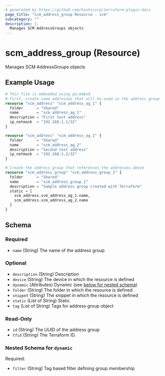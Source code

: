 ```yaml
---
# generated by https://github.com/hashicorp/terraform-plugin-docs
page_title: "scm_address_group Resource - scm"
subcategory: ""
description: |-
  Manages SCM AddressGroups objects
---
```


# scm_address_group (Resource)

Manages SCM AddressGroups objects

## Example Usage

```terraform
# This file is embedded using go:embed
# First, create some addresses that will be used in the address group
resource "scm_address" "scm_address_ag_1" {
  folder      = "Shared"
  name        = "scm_address_ag_1"
  description = "First test address"
  ip_netmask  = "192.168.1.1/32"
}

resource "scm_address" "scm_address_ag_2" {
  folder      = "Shared"
  name        = "scm_address_ag_2"
  description = "Second test address"
  ip_netmask  = "192.168.1.2/32"
}

# Create the address group that references the addresses above
resource "scm_address_group" "scm_address_group_1" {
  folder      = "Shared"
  name        = "scm_address_group_1"
  description = "Sample address group created with Terraform"
  static = [
    scm_address.scm_address_ag_1.name,
    scm_address.scm_address_ag_2.name
  ]
}
```

<!-- schema generated by tfplugindocs -->
## Schema

### Required

- `name` (String) The name of the address group

### Optional

- `description` (String) Description
- `device` (String) The device in which the resource is defined
- `dynamic` (Attributes) Dynamic (see [below for nested schema](#nestedatt--dynamic))
- `folder` (String) The folder in which the resource is defined
- `snippet` (String) The snippet in which the resource is defined
- `static` (List of String) Static
- `tag` (List of String) Tags for address group object

### Read-Only

- `id` (String) The UUID of the address group
- `tfid` (String) The Terraform ID.

<a id="nestedatt--dynamic"></a>
### Nested Schema for `dynamic`

Required:

- `filter` (String) Tag based filter defining group membership
